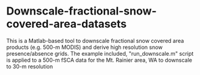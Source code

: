 # Downscale-fractional-snow-covered-area-datasets
This is a Matlab-based tool to downscale fractional snow covered area products (e.g. 500-m MODIS) 
and derive high resolution snow presence/absence grids. 
The example included, "run_downscale.m" script is applied to a 500-m fSCA data for the Mt. Rainier area, WA to 
downscale to 30-m resolution
